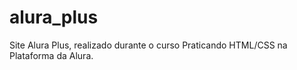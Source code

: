 # alura_plus
Site Alura Plus, realizado durante o curso Praticando HTML/CSS na Plataforma da Alura. 
